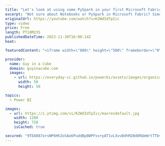 ```yaml
---
title: "Let's look at using some PySpark in your first Microsoft Fabric Notebook"
excerpt: "Not sure about Notebooks or PySpark in Microsoft Fabric? Simon Whitely joins us to help get you started and to demystify what it's all about. He uses some SQL also!  How to use Microsoft Fabric notebooks https://learn.microsoft.com/fabric/data-engineering/how-to-use-notebook  Use a notebook to load data"
originalUrl: https://youtube.com/watch?v=K2WdIdfpIic
type: video
price: Free
length: PT10M23S
publishedDateTime: 2023-11-30T16:00:14Z
heat: 

featuredContent: "<iframe width=\"800\" height=\"500\" frameborder=\"0\" src=\"https://www.youtube.com/embed/K2WdIdfpIic\" allow=\"accelerometer; autoplay; encrypted-media; gyroscope; picture-in-picture\" allowfullscreen></iframe>"

provider:
  name: Guy in a Cube
  domain: guyinacube.com
  images:
    - url: https://everyday-cc.github.io/powerbi/assets/images/organizations/guyinacube.com-50x50.jpg
      width: 50
      height: 50

topics:
  - Power BI

images:
  - url: https://i.ytimg.com/vi/K2WdIdfpIic/maxresdefault.jpg
    width: 1280
    height: 720
    isCached: true

secured: "9TEA087orsWP6HhZoSAo6PuddBp8WPFss+yAT1vLXvvBdhM2Bd8RQeWrtTTbvleZrU+lr7VXqrqDtrpE9QwTplGbvHqyF67eAsHzhtvpcg7eNy6RcuEgH3j+uBfxJU0iSwbtcpZDW0kBfrIiBItErtqZmnH67EfpFw8wKHnn5/Y0cd1KQrIBsa82q1djXwvoVbX2IzKEefTsJ8O7ipwjq5n2MCjp/Zg6XxAvlMDCorLBWs+EH5Dq8W4gZpjlLcRIa2zCvTCO0vI3YrDs9jNNI6pPZAGsr1S05Yp/MAwEe2sjQFT9e4fR4cEEAbZxxzW7XV95fudCf8lNaNPJ/AuFPpRWV1pGRu6y/Zd5J9eiyIyA1OEkU87I4MuHtWMcXjwvKC75W1ZtGiNke3Z4jLJFsXG67czNHmV0TpR3/I3hqPA=;DjVd++MvytBKHAQrmJPX9Q=="
---
```


